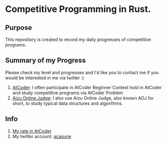 # Competitive Programming in Rust.

## Purpose

This repository is created to record my daily progresses of competitive programs.

## Summary of my Progress

Please check my level and progresses and I'd like you to contact me if you would be interested in me via twitter :)


1. [AtCoder]( https://kenkoooo.com/atcoder/#/user/acasune?userPageTab=AtCoder+Pie+Charts): I often participate in AtCoder Beginner Contest hold in AtCoder and study competitive programs via AtCoder Problem
2. [Aizu Online Judge](https://onlinejudge.u-aizu.ac.jp/status/users/acasune): I also use Aizu Online Judge, also known AOJ for short, to study typical data structures and algorithms.

## Info

1. [My rate in AtCoder](https://atcoder.jp/users/acasune)
2. My twitter account: [acasune](https://twitter.com/acasune)
